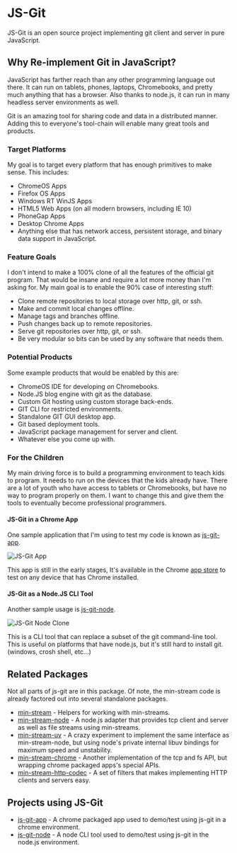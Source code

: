 # JS-Git

JS-Git is an open source project implementing git client and server in pure JavaScript.

## Why Re-implement Git in JavaScript?

JavaScript has farther reach than any other programming language out there.  It can run on tablets, phones, laptops, Chromebooks, and pretty much anything that has a browser.  Also thanks to node.js, it can run in many headless server environments as well.

Git is an amazing tool for sharing code and data in a distributed manner.  Adding this to everyone's tool-chain will enable many great tools and products.

### Target Platforms

My goal is to target every platform that has enough primitives to make sense.  This includes:

 - ChromeOS Apps
 - Firefox OS Apps
 - Windows RT WinJS Apps
 - HTML5 Web Apps (on all modern browsers, including IE 10)
 - PhoneGap Apps
 - Desktop Chrome Apps
 - Anything else that has network access, persistent storage, and binary data support in JavaScript.

### Feature Goals

I don't intend to make a 100% clone of all the features of the official git program.  That would be insane and require a lot more money than I'm asking for.  My main goal is to enable the 90% case of interesting stuff:

 - Clone remote repositories to local storage over http, git, or ssh.
 - Make and commit local changes offline.
 - Manage tags and branches offline.
 - Push changes back up to remote repositories.
 - Serve git repositories over http, git, or ssh.
 - Be very modular so bits can be used by any software that needs them.

### Potential Products

Some example products that would be enabled by this are:

 - ChromeOS IDE for developing *on* Chromebooks.
 - Node.JS blog engine with git as the database.
 - Custom Git hosting using custom storage back-ends.
 - GIT CLI for restricted environments.
 - Standalone GIT GUI desktop app.
 - Git based deployment tools.
 - JavaScript package management for server and client.
 - Whatever else you come up with.

### For the Children

My main driving force is to build a programming environment to teach kids to program.  It needs to run on the devices that the kids already have.  There are a lot of youth who have access to tablets or Chromebooks, but have no way to program properly on them.  I want to change this and give them the tools to eventually become professional programmers.

#### JS-Git in a Chrome App

One sample application that I'm using to test my code is known as [js-git-app][].

![JS-Git App](http://creationix.com/js-git-app.png)

This app is still in the early stages, It's available in the Chrome [app store][] to test on any device that has Chrome installed.

#### JS-Git as a Node.JS CLI Tool

Another sample usage is [js-git-node][].

![JS-Git Node Clone](http://creationix.com/js-git-node-clone.png)

This is a CLI tool that can replace a subset of the git command-line tool.  This is useful on platforms that have node.js, but it's still hard to install git. (windows, crosh shell, etc...)

## Related Packages

Not all parts of js-git are in this package.  Of note, the min-stream code is already factored out into several standalone packages.

 - [min-stream][] - Helpers for working with min-streams.
 - [min-stream-node][] - A node.js adapter that provides tcp client and server as well as file streams using min-streams.
 - [min-stream-uv][] - A crazy experiment to implement the same interface as min-stream-node, but using node's private internal libuv bindings for maximum speed and unstability.
 - [min-stream-chrome][] - Another implementation of the tcp and fs API, but wrapping chrome packaged apps's special APIs.
 - [min-stream-http-codec][] - A set of filters that makes implementing HTTP clients and servers easy.

## Projects using JS-Git

 - [js-git-app][] - A chrome packaged app used to demo/test using js-git in a chrome environment.
 - [js-git-node][] - A node CLI tool used to demo/test using js-git in the node.js environment.

[node.js]: http://nodejs.org
[git]: http://git-scm.com/
[browserify]: http://browserify.org/
[chrome packaged apps]: http://developer.chrome.com/apps/
[min-stream]: https://github.com/creationix/min-stream
[min-stream-node]: https://github.com/creationix/min-stream-node
[min-stream-uv]: https://github.com/creationix/min-stream-uv
[min-stream-chrome]: https://github.com/creationix/min-stream-chrome
[min-stream-http-codec]: https://github.com/creationix/min-stream-http-codec
[js-git-app]: https://github.com/creationix/js-git-app
[js-git-node]: https://github.com/creationix/js-git-node
[app store]: https://chrome.google.com/webstore/detail/js-git-test-app/gcipadbniegpaccphmnfnpgklahgennp

